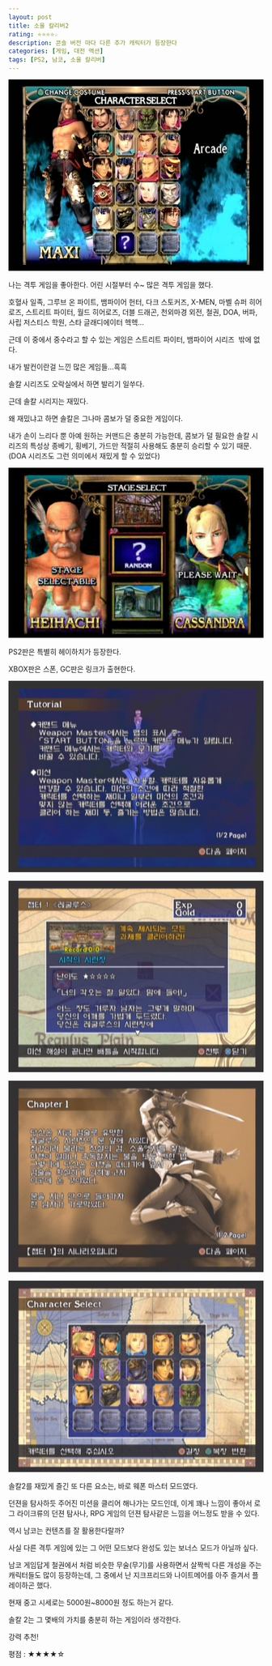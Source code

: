 ```yaml
---
layout: post
title: 소울 칼리버2
rating: ⭐️⭐️⭐️⭐️☆
description: 콘솔 버전 마다 다른 추가 캐릭터가 등장한다
categories: [게임, 대전 액션]
tags: [PS2, 남코, 소울 칼리버]
---
```


![솔칼](../../img/2013/soul_caliber2_00.jpg)

나는 격투 게임을 좋아한다. 어린 시절부터 수~ 많은 격투 게임을 했다.

호혈사 일족, 그루브 온 파이트, 뱀파이어 헌터, 다크 스토커즈, X-MEN, 마벨 슈퍼 히어로즈, 스트리트 파이터, 월드 히어로즈, 더블 드래곤, 천외마경 외전, 철권, DOA, 버파, 사립 저스티스 학원, 스타 글래디에이터 헥헥...

근데 이 중에서 중수라고 할 수 있는 게임은 스트리트 파이터, 뱀파이어 시리즈  밖에 없다.

내가 발컨이란걸 느낀 많은 게임들...흑흑

솔칼 시리즈도 오락실에서 하면 발리기 일쑤다.

근데 솔칼 시리지는 재밌다.

왜 재밌냐고 하면 솔칼은 그나마 콤보가 덜 중요한 게임이다.

내가 손이 느리다 뿐 아예 원하는 커맨드은 충분히 가능한데, 콤보가 덜 필요한 솔칼 시리즈의 특성상 종베기, 횡베기, 가드만 적절히 사용해도 충분히 승리할 수 있기 때문. (DOA 시리즈도 그런 의미에서 재밌게 할 수 있었다)

![솔칼](../../img/2013/soul_caliber2_01.jpg)

PS2판은 특별히 헤이하치가 등장한다.

XBOX판은 스폰, GC판은 링크가 출현한다.

![솔칼](../../img/2013/soul_caliber2_02.jpg)

![솔칼](../../img/2013/soul_caliber2_03.jpg)

![솔칼](../../img/2013/soul_caliber2_04.jpg)

![솔칼](../../img/2013/soul_caliber2_05.jpg)

솔칼2를 재밌게 즐긴 또 다른 요소는, 바로 웨폰 마스터 모드였다.

던젼을 탐사하듯 주어진 미션을 클리어 해나가는 모드인데, 이게 꽤나 느낌이 좋아서 로그 라이크류의 던젼 탐사나, RPG 게임의 던젼 탐사같은 느낌을 어느정도 받을 수 있다.

역시 남코는 컨텐츠를 잘 활용한다랄까?

사실 다른 격투 게임에 있는 그 어떤 모드보다 완성도 있는 보너스 모드가 아닐까 싶다.

남코 게임답게 철권에서 처럼 비슷한 무술(무기)를 사용하면서 살짝씩 다른 개성을 주는 캐릭터들도 많이 등장하는데,
그 중에서 난 지크프리드와 나이트메어를 아주 즐겨서 플레이하곤 했다.

현재 중고 시세로는 5000원~8000원 정도 하는거 같다.

솔칼 2는 그 몇배의 가치를 충분히 하는 게임이라 생각한다.

강력 추천!

평점 : ★★★★☆
